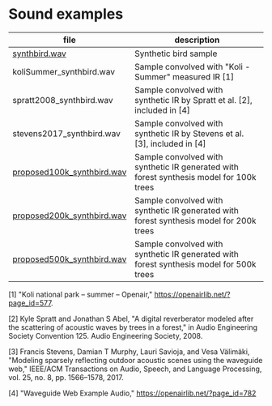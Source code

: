 # Sound examples

|file|description|
|---|---|
|[synthbird.wav](synthbird.wav)               |Synthetic bird sample|
koliSummer_synthbird.wav     |Sample convolved with "Koli - Summer" measured IR [1]|
spratt2008_synthbird.wav     |Sample convolved with synthetic IR by Spratt et al. [2], included in [4]|
stevens2017_synthbird.wav    |Sample convolved with synthetic IR by Stevens et al. [3], included in [4]|
[proposed100k_synthbird.wav](https://github.com/microsoft/Forest_IR_synthesis/blob/main/examples/proposed100k_synthbird.wav)   |Sample convolved with synthetic IR generated with forest synthesis model for 100k trees|
[proposed200k_synthbird.wav](https://github.com/microsoft/Forest_IR_synthesis/blob/main/examples/proposed200k_synthbird.wav)   |Sample convolved with synthetic IR generated with forest synthesis model for 200k trees|
[proposed500k_synthbird.wav](https://github.com/microsoft/Forest_IR_synthesis/blob/main/examples/proposed500k_synthbird.wav)   |Sample convolved with synthetic IR generated with forest synthesis model for 500k trees|

[1] "Koli national park – summer – Openair," https://openairlib.net/?page_id=577.

[2] Kyle Spratt and Jonathan S Abel, "A digital reverberator modeled after the scattering of acoustic waves by trees in a forest," in Audio Engineering Society Convention 125. Audio Engineering Society, 2008.

[3] Francis Stevens, Damian T Murphy, Lauri Savioja, and Vesa Välimäki, "Modeling sparsely reflecting outdoor acoustic scenes using the waveguide web," IEEE/ACM Transactions on Audio, Speech, and Language Processing, vol. 25, no. 8, pp. 1566–1578, 2017.

[4] "Waveguide Web Example Audio," https://openairlib.net/?page_id=782
